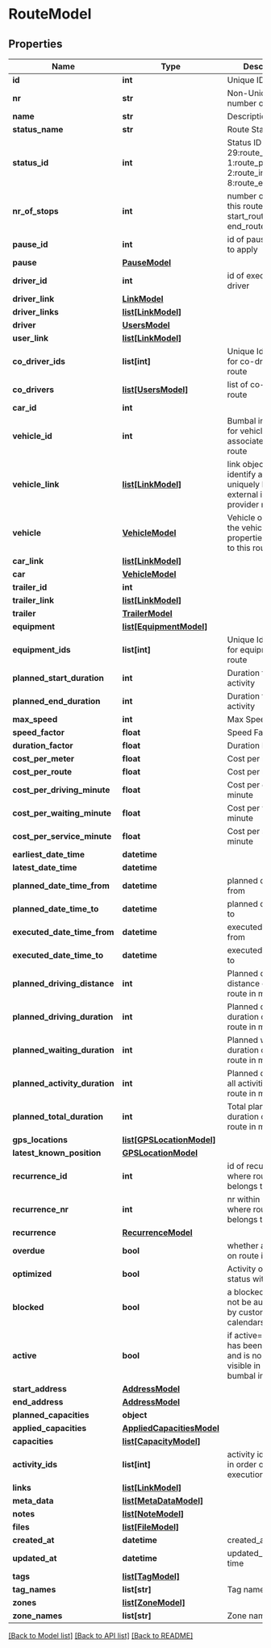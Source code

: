 # RouteModel

## Properties
Name | Type | Description | Notes
------------ | ------------- | ------------- | -------------
**id** | **int** | Unique ID of Route | [optional] 
**nr** | **str** | Non-Unique number of Route | [optional] 
**name** | **str** | Description | [optional] 
**status_name** | **str** | Route Status | [optional] 
**status_id** | **int** | Status ID of Route, 29:route_cancelled, 1:route_planned, 2:route_in_progress, 8:route_executed | [optional] 
**nr_of_stops** | **int** | number of stops on this route (excluding start_route and end_route activities) | [optional] 
**pause_id** | **int** | id of pause scheme to apply | [optional] 
**pause** | [**PauseModel**](PauseModel.md) |  | [optional] 
**driver_id** | **int** | id of executing driver | [optional] 
**driver_link** | [**LinkModel**](LinkModel.md) |  | [optional] 
**driver_links** | [**list[LinkModel]**](LinkModel.md) |  | [optional] 
**driver** | [**UsersModel**](UsersModel.md) |  | [optional] 
**user_link** | [**list[LinkModel]**](LinkModel.md) |  | [optional] 
**co_driver_ids** | **list[int]** | Unique Identifier(s) for co-drivers on route | [optional] 
**co_drivers** | [**list[UsersModel]**](UsersModel.md) | list of co-drivers on route | [optional] 
**car_id** | **int** |  | [optional] 
**vehicle_id** | **int** | Bumbal internal id for vehicle associated with this route | [optional] 
**vehicle_link** | [**list[LinkModel]**](LinkModel.md) | link object to identify a vehicle uniquely by an external id and provider name | [optional] 
**vehicle** | [**VehicleModel**](VehicleModel.md) | Vehicle object with the vehicle properties assigned to this route | [optional] 
**car_link** | [**list[LinkModel]**](LinkModel.md) |  | [optional] 
**car** | [**VehicleModel**](VehicleModel.md) |  | [optional] 
**trailer_id** | **int** |  | [optional] 
**trailer_link** | [**list[LinkModel]**](LinkModel.md) |  | [optional] 
**trailer** | [**TrailerModel**](TrailerModel.md) |  | [optional] 
**equipment** | [**list[EquipmentModel]**](EquipmentModel.md) |  | [optional] 
**equipment_ids** | **list[int]** | Unique Identifier(s) for equipment on route | [optional] 
**planned_start_duration** | **int** | Duration for start activity | [optional] 
**planned_end_duration** | **int** | Duration for end activity | [optional] 
**max_speed** | **int** | Max Speed in km/h | [optional] 
**speed_factor** | **float** | Speed Factor | [optional] 
**duration_factor** | **float** | Duration Factor | [optional] 
**cost_per_meter** | **float** | Cost per meter | [optional] 
**cost_per_route** | **float** | Cost per route | [optional] 
**cost_per_driving_minute** | **float** | Cost per driving minute | [optional] 
**cost_per_waiting_minute** | **float** | Cost per waiting minute | [optional] 
**cost_per_service_minute** | **float** | Cost per service minute | [optional] 
**earliest_date_time** | **datetime** |  | [optional] 
**latest_date_time** | **datetime** |  | [optional] 
**planned_date_time_from** | **datetime** | planned date-time from | [optional] 
**planned_date_time_to** | **datetime** | planned date-time to | [optional] 
**executed_date_time_from** | **datetime** | executed date-time from | [optional] 
**executed_date_time_to** | **datetime** | executed date-time to | [optional] 
**planned_driving_distance** | **int** | Planned driving distance of this route in meters | [optional] 
**planned_driving_duration** | **int** | Planned driving duration of this route in minutes | [optional] 
**planned_waiting_duration** | **int** | Planned waiting duration of this route in minutes | [optional] 
**planned_activity_duration** | **int** | Planned duration for all activities in this route in minutes | [optional] 
**planned_total_duration** | **int** | Total planned duration of this route in minutes | [optional] 
**gps_locations** | [**list[GPSLocationModel]**](GPSLocationModel.md) |  | [optional] 
**latest_known_position** | [**GPSLocationModel**](GPSLocationModel.md) |  | [optional] 
**recurrence_id** | **int** | id of recurrence where route belongs to | [optional] 
**recurrence_nr** | **int** | nr within recurrence where route belongs to | [optional] 
**recurrence** | [**RecurrenceModel**](RecurrenceModel.md) |  | [optional] 
**overdue** | **bool** | whether any activity on route is overdue | [optional] 
**optimized** | **bool** | Activity optimized status within route. | [optional] 
**blocked** | **bool** | a blocked route can not be auto-filled by customer calendars | [optional] 
**active** | **bool** | if active&#x3D;0: route has been removed and is no longer visible in any bumbal interface | [optional] 
**start_address** | [**AddressModel**](AddressModel.md) |  | [optional] 
**end_address** | [**AddressModel**](AddressModel.md) |  | [optional] 
**planned_capacities** | **object** |  | [optional] 
**applied_capacities** | [**AppliedCapacitiesModel**](AppliedCapacitiesModel.md) |  | [optional] 
**capacities** | [**list[CapacityModel]**](CapacityModel.md) |  | [optional] 
**activity_ids** | **list[int]** | activity ids on route in order of execution | [optional] 
**links** | [**list[LinkModel]**](LinkModel.md) |  | [optional] 
**meta_data** | [**list[MetaDataModel]**](MetaDataModel.md) |  | [optional] 
**notes** | [**list[NoteModel]**](NoteModel.md) |  | [optional] 
**files** | [**list[FileModel]**](FileModel.md) |  | [optional] 
**created_at** | **datetime** | created_at date time | [optional] 
**updated_at** | **datetime** | updated_at date time | [optional] 
**tags** | [**list[TagModel]**](TagModel.md) |  | [optional] 
**tag_names** | **list[str]** | Tag names | [optional] 
**zones** | [**list[ZoneModel]**](ZoneModel.md) |  | [optional] 
**zone_names** | **list[str]** | Zone names | [optional] 

[[Back to Model list]](../README.md#documentation-for-models) [[Back to API list]](../README.md#documentation-for-api-endpoints) [[Back to README]](../README.md)


